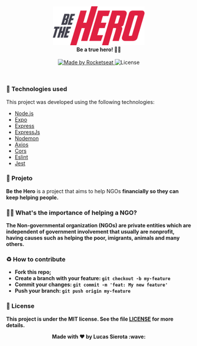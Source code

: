 <h4 align="center">
<img src="./image.png" width="250px" /><br>
 <b>Be a true hero!</b> 🦸‍♂️
</h4>
<p align="center">
  <a href="https://rocketseat.com.br">
    <img alt="Made by Rocketseat" src="https://img.shields.io/badge/made%20by-Rocketseat-red">
  </a>
  <img alt="License" src="https://img.shields.io/badge/license-MIT-red">
</p>

<br>

### :rocket: Technologies used
This project was developed using the following technologies:
- [Node.js](https://nodejs.org/en/)
- [Expo](https://expo.io/)
- [Express](https://expressjs.com/pt-br/)
- [ExpressJs](https://expressjs.com/pt-br/)
- [Nodemon](https://www.npmjs.com/package/nodemon)
- [Axios](https://www.npmjs.com/package/axios)
- [Cors](https://www.npmjs.com/package/cors)
- [Eslint](https://www.npmjs.com/package/eslint)
- [Jest](https://www.npmjs.com/package/jest)

### :muscle: Projeto

<b>Be the Hero</b> is a project that aims to help NGOs <b>financially<b> so they can keep helping people.

### 🦸‍♂️ What's the importance of helping a NGO? <br>
The Non-governmental organization <b>(NGOs)</b> are private entities which are independent of government involvement that usually are nonprofit, having causes such as helping the poor, imigrants, animals and many others. 

### :recycle: How to contribute

- Fork this repo;
- Create a branch with your feature: `git checkout -b my-feature`
- Commit your changes: `git commit -m 'feat: My new feature'`
- Push your branch: `git push origin my-feature`

### :memo: License

This project is under the MIT license. See the file [LICENSE](LICENSE) for more details.

<p align="center">Made with ❤️ by <strong>Lucas Sierota :wave: </p>
